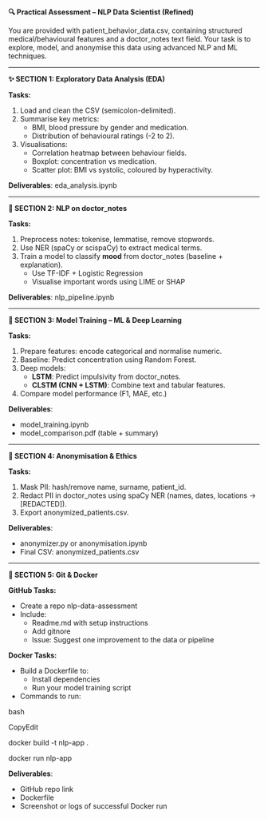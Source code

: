 **🔍 Practical Assessment – NLP Data Scientist (Refined)**

You are provided with patient\_behavior\_data.csv, containing structured medical/behavioural features and a doctor\_notes text field. Your task is to explore, model, and anonymise this data using advanced NLP and ML techniques.

---

**✨ SECTION 1: Exploratory Data Analysis (EDA)**

**Tasks:**

1. Load and clean the CSV (semicolon-delimited).  
2. Summarise key metrics:  
   * BMI, blood pressure by gender and medication.  
   * Distribution of behavioural ratings (-2 to 2).  
3. Visualisations:  
   * Correlation heatmap between behaviour fields.  
   * Boxplot: concentration vs medication.  
   * Scatter plot: BMI vs systolic, coloured by hyperactivity.

**Deliverables**:  eda\_analysis.ipynb

---

**💬 SECTION 2: NLP on doctor\_notes**

**Tasks:**

1. Preprocess notes: tokenise, lemmatise, remove stopwords.  
2. Use NER (spaCy or scispaCy) to extract medical terms.  
3. Train a model to classify **mood** from doctor\_notes (baseline \+ explanation).  
   * Use TF-IDF \+ Logistic Regression  
   * Visualise important words using LIME or SHAP

**Deliverables**: nlp\_pipeline.ipynb

---

**🧠 SECTION 3: Model Training – ML & Deep Learning**

**Tasks:**

1. Prepare features: encode categorical and normalise numeric.  
2. Baseline: Predict concentration using Random Forest.  
3. Deep models:  
   * **LSTM**: Predict impulsivity from doctor\_notes.  
   * **CLSTM (CNN \+ LSTM)**: Combine text and tabular features.  
4. Compare model performance (F1, MAE, etc.)

**Deliverables**:

* model\_training.ipynb  
* model\_comparison.pdf (table \+ summary)

---

**🔐 SECTION 4: Anonymisation & Ethics**

**Tasks:**

1. Mask PII: hash/remove name, surname, patient\_id.  
2. Redact PII in doctor\_notes using spaCy NER (names, dates, locations → \[REDACTED\]).  
3. Export anonymized\_patients.csv.

**Deliverables**:

* anonymizer.py or anonymisation.ipynb  
* Final CSV: anonymized\_patients.csv

---

**🐙 SECTION 5: Git & Docker**

**GitHub Tasks:**

* Create a repo nlp-data-assessment  
* Include:  
  * Readme.md with setup instructions  
  * Add gitnore  
  * Issue: Suggest one improvement to the data or pipeline

**Docker Tasks:**

* Build a Dockerfile to:  
  * Install dependencies  
  * Run your model training script  
* Commands to run:

bash

CopyEdit

docker build \-t nlp-app .

docker run nlp-app

**Deliverables**:

* GitHub repo link  
* Dockerfile  
* Screenshot or logs of successful Docker run

 

 

 

